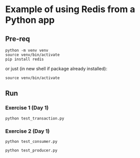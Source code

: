 # Example of using Redis from a Python app

## Pre-req

```shell
python -m venv venv
source venv/bin/activate
pip install redis
```

or just (in new shell if package already installed):

```shell
source venv/bin/activate
```

## Run

### Exercise 1 (Day 1)

```shell
python test_transaction.py
```

### Exercise 2 (Day 1)

```shell
python test_consumer.py
```

```shell
python test_producer.py
```

